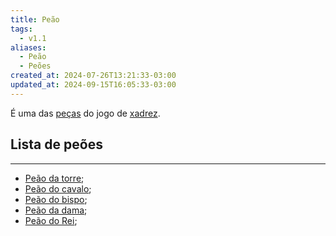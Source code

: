```yaml
---
title: Peão
tags:
  - v1.1
aliases:
  - Peão
  - Peões
created_at: 2024-07-26T13:21:33-03:00
updated_at: 2024-09-15T16:05:33-03:00
---
```


É uma das [peças](Xadrez_Pecas.md) do jogo de [xadrez](../../../../sementes/2024/07/06/Xadrez.md).


## Lista de peões
---
- [Peão da torre](../08/Xadrez_Peao_da_torre.md);
- [Peão do cavalo](../08/Xadrez_Peao_do_cavalo.md);
- [Peão do bispo](../26/Xadrez_Peao_do_bispo.md);
- [Peão da dama](../08/Xadrez_Peao_da_dama.md);
- [Peão do Rei](../08/Xadrez_Peao_do_Rei.md);

